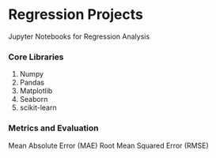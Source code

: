 # Regression Projects
Jupyter Notebooks for Regression Analysis

### Core Libraries
1. Numpy
2. Pandas
3. Matplotlib
4. Seaborn
5. scikit-learn

### Metrics and Evaluation
Mean Absolute Error (MAE)
Root Mean Squared Error (RMSE)
